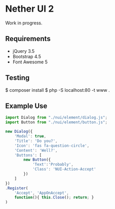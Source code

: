 # Nether UI 2

Work in progress.

## Requirements

* jQuery 3.5
* Bootstrap 4.5
* Font Awesome 5

## Testing

$ composer install
$ php -S localhost:80 -t www .

## Example Use

```js
import Dialog from "./nui/element/dialog.js";
import Button from "./nui/element/button.js";

new Dialog({
	'Modal': true,
	'Title': 'Do you?',
	'Icon': 'fas fa-question-circle',
	'Content': 'Well?',
	'Buttons': [
		new Button({
			'Text':'Probably',
			'Class': 'NUI-Action-Accept'
		})
	]
})
.Register(
	'Accept', 'AppOnAccept',
	function(){ this.Close(); return; }
)
```

